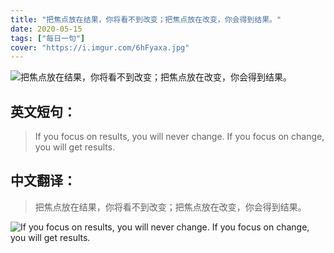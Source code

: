```yaml
---
title: "把焦点放在结果，你将看不到改变；把焦点放在改变，你会得到结果。"
date: 2020-05-15
tags: ["每日一句"]
cover: "https://i.imgur.com/6hFyaxa.jpg"
---
```


![把焦点放在结果，你将看不到改变；把焦点放在改变，你会得到结果。](https://i.imgur.com/P3ouwCS.jpg)

## 英文短句：
> If you focus on results, you will never change. If you focus on change, you will get results.

<!--more-->

## 中文翻译：
> 把焦点放在结果，你将看不到改变；把焦点放在改变，你会得到结果。

![If you focus on results, you will never change. If you focus on change, you will get results.](https://i.imgur.com/7V9I261.jpg)

